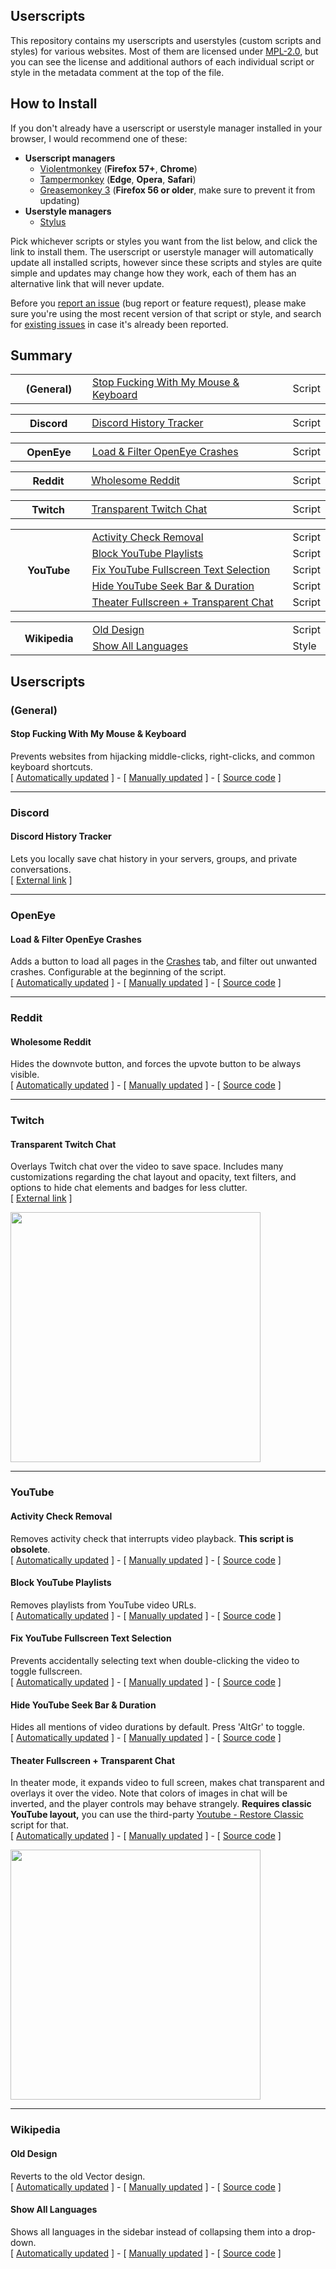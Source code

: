 ## Userscripts
This repository contains my userscripts and userstyles (custom scripts and styles) for various websites. Most of them are licensed under [MPL-2.0](LICENSE.txt), but you can see the license and additional authors of each individual script or style in the metadata comment at the top of the file.

## How to Install
If you don't already have a userscript or userstyle manager installed in your browser, I would recommend one of these:

* **Userscript managers**
  * [Violentmonkey](https://violentmonkey.github.io/get-it/) (**Firefox 57+**, **Chrome**)
  * [Tampermonkey](https://tampermonkey.net/) (**Edge**, **Opera**, **Safari**)
  * [Greasemonkey 3](https://addons.mozilla.org/en-US/firefox/addon/greasemonkey/versions/?page=1#version-3.17) (**Firefox 56 or older**, make sure to prevent it from updating)
* **Userstyle managers**
  * [Stylus](https://github.com/openstyles/stylus)

Pick whichever scripts or styles you want from the list below, and click the link to install them. The userscript or userstyle manager will automatically update all installed scripts, however since these scripts and styles are quite simple and updates may change how they work, each of them has an alternative link that will never update.

Before you [report an issue](https://github.com/chylex/Userscripts/issues/new) (bug report or feature request), please make sure you're using the most recent version of that script or style, and search for [existing issues](https://github.com/chylex/Userscripts/issues) in case it's already been reported.

## Summary

<table>
    <tbody>
        <tr>
            <th width="110px" rowspan="1">(General)</th>
            <td width="325px"><a href="#stop-fucking-with-my-mouse--keyboard">Stop Fucking With My Mouse & Keyboard</a></td>
            <td>Script</td>
        </tr>
    </tbody>
</table>
<table>
    <tbody>
        <tr>
            <th width="110px" rowspan="1">Discord</th>
            <td width="325px"><a href="#discord-history-tracker">Discord History Tracker</a></td>
            <td>Script</td>
        </tr>
    </tbody>
</table>
<table>
    <tbody>
        <tr>
            <th width="110px" rowspan="1">OpenEye</th>
            <td width="325px"><a href="#load--filter-openeye-crashes">Load & Filter OpenEye Crashes</a></td>
            <td>Script</td>
        </tr>
    </tbody>
</table>
<table>
    <tbody>
        <tr>
            <th width="110px" rowspan="1">Reddit</th>
            <td width="325px"><a href="#wholesome-reddit">Wholesome Reddit</a></td>
            <td>Script</td>
        </tr>
    </tbody>
</table>
<table>
    <tbody>
        <tr>
            <th width="110px" rowspan="1">Twitch</th>
            <td width="325px"><a href="#transparent-twitch-chat">Transparent Twitch Chat</a></td>
            <td>Script</td>
        </tr>
    </tbody>
</table>
<table>
    <tbody>
        <tr>
            <th width="110px" rowspan="5">YouTube</th>
            <td width="325px"><a href="#activity-check-removal">Activity Check Removal</a></td>
            <td>Script</td>
        </tr>
        <tr>
            <td><a href="#block-youtube-playlists">Block YouTube Playlists</a></td>
            <td>Script</td>
        </tr>
        <tr>
            <td><a href="#fix-youtube-fullscreen-text-selection">Fix YouTube Fullscreen Text Selection</a></td>
            <td>Script</td>
        </tr>
        <tr>
            <td><a href="#hide-youtube-seek-bar--duration">Hide YouTube Seek Bar & Duration</a></td>
            <td>Script</td>
        </tr>
        <tr>
            <td><a href="#theater-fullscreen--transparent-chat">Theater Fullscreen + Transparent Chat</a></td>
            <td>Script</td>
        </tr>
    </tbody>
</table>
<table>
    <tbody>
        <tr>
            <th width="110px" rowspan="2">Wikipedia</th>
            <td width="325px"><a href="#old-design">Old Design</a></td>
            <td>Script</td>
        </tr>
        <tr>
            <td width="325px"><a href="#show-all-languages">Show All Languages</a></td>
            <td>Style</td>
        </tr>
    </tbody>
</table>

## Userscripts

### (General)

#### Stop Fucking With My Mouse & Keyboard
Prevents websites from hijacking middle-clicks, right-clicks, and common keyboard shortcuts.  
\[ [Automatically updated](https://github.com/chylex/Userscripts/raw/master/(General)/StopFuckingWithMyMouseAndKeyboard.user.js) \]
\-
\[ [Manually updated](https://github.com/chylex/Userscripts/raw/ff40cc2db10ae93648348a86f1e49a1d0f9eb3cc/(General)/StopFuckingWithMyMouseAndKeyboard.user.js) \]
\-
\[ [Source code](https://github.com/chylex/Userscripts/blob/master/(General)/StopFuckingWithMyMouseAndKeyboard.user.js) \]

---
### Discord

#### Discord History Tracker
Lets you locally save chat history in your servers, groups, and private conversations.  
\[ [External link](https://dht.chylex.com) \]

---
### OpenEye

#### Load & Filter OpenEye Crashes
Adds a button to load all pages in the [Crashes](https://openeye.openmods.info/crashes?page=1) tab, and filter out unwanted crashes. Configurable at the beginning of the script.  
\[ [Automatically updated](https://github.com/chylex/Userscripts/raw/master/OpenEye/LoadAllPages.user.js) \]
\-
\[ [Manually updated](https://github.com/chylex/Userscripts/raw/77f4f1a9a007a907bea94599f4ccabddff40b159/OpenEye/LoadAllPages.user.js) \]
\-
\[ [Source code](https://github.com/chylex/Userscripts/blob/master/OpenEye/LoadAllPages.user.js) \]

---
### Reddit

#### Wholesome Reddit
Hides the downvote button, and forces the upvote button to be always visible.  
\[ [Automatically updated](https://github.com/chylex/Userscripts/raw/master/Reddit/WholesomeReddit.user.js) \]
\-
\[ [Manually updated](https://github.com/chylex/Userscripts/raw/8ce80b4fc8cfc612bb6301484fd933f9e6dafcce/Reddit/WholesomeReddit.user.js) \]
\-
\[ [Source code](https://github.com/chylex/Userscripts/blob/master/Reddit/WholesomeReddit.user.js) \]

---
### Twitch

#### Transparent Twitch Chat
Overlays Twitch chat over the video to save space. Includes many customizations regarding the chat layout and opacity, text filters, and options to hide chat elements and badges for less clutter.  
\[ [External link](https://github.com/chylex/Transparent-Twitch-Chat) \]

<img src="https://repo.chylex.com/transparent-twitch-chat.png?" width="400">

---
### YouTube

#### Activity Check Removal
Removes activity check that interrupts video playback. **This script is obsolete**.  
\[ [Automatically updated](https://github.com/chylex/Userscripts/raw/master/YouTube/ActivityCheckRemoval.user.js) \]
\-
\[ [Manually updated](https://github.com/chylex/Userscripts/raw/2ddfdcd8cffb796830ff04847f43f2bf91fb0ffc/YouTube/ActivityCheckRemoval.user.js) \]
\-
\[ [Source code](https://github.com/chylex/Userscripts/blob/master/YouTube/ActivityCheckRemoval.user.js) \]

#### Block YouTube Playlists
Removes playlists from YouTube video URLs.  
\[ [Automatically updated](https://github.com/chylex/Userscripts/raw/master/YouTube/BlockPlaylists.user.js) \]
\-
\[ [Manually updated](https://github.com/chylex/Userscripts/raw/98097ef8c14ab84ff0dc7463bbe55a363890bb6d/YouTube/BlockPlaylists.user.js) \]
\-
\[ [Source code](https://github.com/chylex/Userscripts/blob/master/YouTube/BlockPlaylists.user.js) \]

#### Fix YouTube Fullscreen Text Selection
Prevents accidentally selecting text when double-clicking the video to toggle fullscreen.  
\[ [Automatically updated](https://github.com/chylex/Userscripts/raw/master/YouTube/FixFullscreenTextSelection.user.js) \]
\-
\[ [Manually updated](https://github.com/chylex/Userscripts/raw/34937d0a1d6b53f0ef10aa8e2ff5787f905e4090/YouTube/FixFullscreenTextSelection.user.js) \]
\-
\[ [Source code](https://github.com/chylex/Userscripts/blob/master/YouTube/FixFullscreenTextSelection.user.js) \]

#### Hide YouTube Seek Bar & Duration
Hides all mentions of video durations by default. Press 'AltGr' to toggle.  
\[ [Automatically updated](https://github.com/chylex/Userscripts/raw/master/YouTube/HideSeekBarAndDuration.user.js) \]
\-
\[ [Manually updated](https://github.com/chylex/Userscripts/raw/f963a6c53e0fd46ef7156f9c7439053e6302b2b6/YouTube/HideSeekBarAndDuration.user.js) \]
\-
\[ [Source code](https://github.com/chylex/Userscripts/blob/master/YouTube/HideSeekBarAndDuration.user.js) \]

#### Theater Fullscreen + Transparent Chat
In theater mode, it expands video to full screen, makes chat transparent and overlays it over the video. Note that colors of images in chat will be inverted, and the player controls may behave strangely. **Requires classic YouTube layout,** you can use the third-party [Youtube - Restore Classic](https://greasyfork.org/en/scripts/34818-youtube-restore-classic) script for that.  
\[ [Automatically updated](https://github.com/chylex/Userscripts/raw/master/YouTube/TheaterFullscreenTransparentChat.user.js) \]
\-
\[ [Manually updated](https://github.com/chylex/Userscripts/raw/f8fcfdf456580f65750f6cf1fd58bcd69a553949/YouTube/TheaterFullscreenTransparentChat.user.js) \]
\-
\[ [Source code](https://github.com/chylex/Userscripts/blob/master/YouTube/TheaterFullscreenTransparentChat.user.js) \]

<img src="https://repo.chylex.com/transparent-youtube-chat.png?" width="400">

---
### Wikipedia

#### Old Design
Reverts to the old Vector design.  
\[ [Automatically updated](https://github.com/chylex/Userscripts/raw/master/Wikipedia/OldDesign.user.js) \]
\-
\[ [Manually updated](https://github.com/chylex/Userscripts/raw/bd10edeb73ded1b0af0c4c715ef4399e9db248e8/Wikipedia/OldDesign.user.js) \]
\-
\[ [Source code](https://github.com/chylex/Userscripts/blob/master/Wikipedia/OldDesign.user.js) \]

#### Show All Languages
Shows all languages in the sidebar instead of collapsing them into a drop-down.  
\[ [Automatically updated](https://github.com/chylex/Userscripts/raw/master/Wikipedia/ShowAllLanguages.user.css) \]
\-
\[ [Manually updated](https://github.com/chylex/Userscripts/raw/8e20444d16c3214f8bf9d0f72c5df9ccd9d29e6a/Wikipedia/ShowAllLanguages.user.css) \]
\-
\[ [Source code](https://github.com/chylex/Userscripts/blob/master/Wikipedia/ShowAllLanguages.user.css) \]
